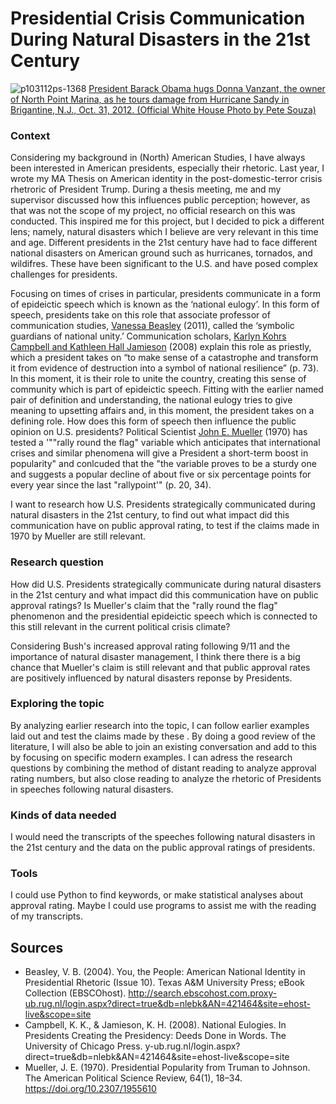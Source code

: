 
# Presidential Crisis Communication During Natural Disasters in the 21st Century
![p103112ps-1368](https://github.com/LTelnekes/Tools_Methods/assets/150801777/b74274de-f9ae-47bb-9c76-7deac789d3f4)
[President Barack Obama hugs Donna Vanzant, the owner of North Point Marina, as he tours damage from Hurricane Sandy in Brigantine, N.J., Oct. 31, 2012. (Official White House Photo by Pete Souza)](https://obamawhitehouse.archives.gov/blog/2012/10/31/president-obama-new-jersey-we-are-here-you)


### Context
Considering my background in (North) American Studies, I have always been interested in American presidents, especially their rhetoric. Last year, I wrote my MA Thesis on American identity in the post-domestic-terror crisis rhetroric of President Trump. During a thesis meeting, me and my supervisor discussed how this influences public perception; however, as that was not the scope of my project, no official research on this was conducted. This inspired me for this project, but I decided to pick a different lens; namely, natural disasters which I believe are very relevant in this time and age. Different presidents in the 21st century have had to face different national disasters on American ground such as hurricanes, tornados, and wildifres. These have been significant to the U.S. and have posed complex challenges for presidents.

Focusing on times of crises in particular, presidents communicate in a form of epideictic speech which is known as the ‘national eulogy’. In this form of speech, presidents take on this role that associate professor of communication studies, [Vanessa Beasley](https://web-s-ebscohost-com.proxy-ub.rug.nl/ehost/detail/detail?vid=0&sid=e5d5d0e1-8981-4ae6-8c96-aac452c3c1b9%40redis&bdata=JnNpdGU9ZWhvc3QtbGl2ZSZzY29wZT1zaXRl) (2011), called the ‘symbolic guardians of national unity.’ Communication scholars, [Karlyn Kohrs Campbell and Kathleen Hall Jamieson](https://press.uchicago.edu/ucp/books/book/chicago/P/bo5759249.html) (2008) explain this role as priestly, which a president takes on “to make sense of a catastrophe and transform it from evidence of destruction into a symbol of national resilience” (p. 73). In this moment, it is their role to unite the country, creating this sense of community which is part of epideictic speech. Fitting with the earlier named pair of definition and understanding, the national eulogy tries to give meaning to upsetting affairs and, in this moment, the president takes on a defining role. How does this form of speech then influence the public opinion on U.S. presidents? Political Scientist [John E. Mueller](https://www-jstor-org.proxy-ub.rug.nl/stable/pdf/1955610.pdf?refreqid=fastly-default%3Aa38918e1d8530f7edf27eab3014b58a6&ab_segments=&origin=&initiator=&acceptTC=1) (1970) has tested a '""rally round the flag" variable which anticipates that international crises and similar phenomena will give a President a short-term boost in popularity" and conlcuded that the "the variable proves to be a sturdy one and suggests a popular decline of about five or six percentage points for every year since the last "rallypoint'" (p. 20, 34).

I want to research how U.S. Presidents strategically communicated during natural disasters in the 21st century, to find out  what impact did this communication have on public approval rating, to test if the claims made in 1970 by Mueller are still relevant. 

### Research question
How did U.S. Presidents strategically communicate during natural disasters in the 21st century and what impact did this communication have on public approval ratings? Is Mueller's claim that the "rally round the flag" phenomenon and the presidential epideictic speech which is connected to this still relevant in the current political crisis climate? 

Considering Bush's increased approval rating following 9/11 and the importance of natural disaster management, I think there there is a big chance that Mueller's claim is still relevant and that public approval rates are positively influenced by natural disasters reponse by Presidents.

### Exploring the topic 
By analyzing earlier research into the topic, I can follow earlier examples laid out and test the claims made by these . By doing a good review of the literature, I will also be able to join an existing conversation and add to this by focusing on specific modern examples. I can adress the research questions by combining the method of distant reading to analyze approval rating numbers, but also close reading to analyze the rhetoric of Presidents in speeches following natural disasters. 

### Kinds of data needed
I would need the transcripts of the speeches following natural disasters in the 21st century and the data on the public approval ratings of presidents. 

### Tools
I could use Python to find keywords, or make statistical analyses about approval rating. Maybe I could use programs to assist me with the reading of my transcripts. 

## Sources
- Beasley, V. B. (2004). You, the People: American National Identity in Presidential Rhetoric (Issue 10). Texas A&M University Press; eBook Collection (EBSCOhost). http://search.ebscohost.com.proxy-ub.rug.nl/login.aspx?direct=true&db=nlebk&AN=421464&site=ehost-live&scope=site
- Campbell, K. K., & Jamieson, K. H. (2008). National Eulogies. In Presidents Creating the Presidency: Deeds Done in Words. The University of Chicago Press.
y-ub.rug.nl/login.aspx?direct=true&db=nlebk&AN=421464&site=ehost-live&scope=site
- Mueller, J. E. (1970). Presidential Popularity from Truman to Johnson. The American Political Science Review, 64(1), 18–34. https://doi.org/10.2307/1955610
